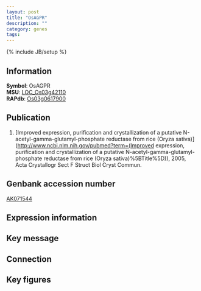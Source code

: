 ```yaml
---
layout: post
title: "OsAGPR"
description: ""
category: genes
tags: 
---
```

{% include JB/setup %}

## Information
__Symbol__: OsAGPR  
__MSU__: [LOC_Os03g42110](http://rice.plantbiology.msu.edu/cgi-bin/ORF_infopage.cgi?orf=LOC_Os03g42110)  
__RAPdb__: [Os03g0617900](http://rapdb.dna.affrc.go.jp/viewer/gbrowse_details/irgsp1?name=Os03g0617900)  

## Publication
1. [Improved expression, purification and crystallization of a putative N-acetyl-gamma-glutamyl-phosphate reductase from rice (Oryza sativa)](http://www.ncbi.nlm.nih.gov/pubmed?term=(Improved expression, purification and crystallization of a putative N-acetyl-gamma-glutamyl-phosphate reductase from rice (Oryza sativa)%5BTitle%5D)), 2005, Acta Crystallogr Sect F Struct Biol Cryst Commun.

## Genbank accession number
[AK071544](http://www.ncbi.nlm.nih.gov/nuccore/AK071544)

## Expression information

## Key message

## Connection

## Key figures


